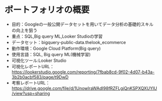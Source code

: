 # ポートフォリオの概要
+ 目的：Googleの一般公開データセットを用いてデータ分析の基礎的スキルの向上を狙う
+ 重点：SQL,Big query ML,Looker Studioの学習
+ データセット：bigquery-public-data.thelook_ecommerce
+ 動作環境：Google Cloud Platform(Big query)
+ 使用言語：SQL, Big query ML(機械学習)
+ 可視化ツール:Looker Studio
+ 可視化レポートURL：https://lookerstudio.google.com/reporting/7fbab8cd-9f02-4d07-b43a-3b2b0acbf583/page/t9DwD
+ 考察レポートURL：https://drive.google.com/file/d/1UnowlraWAdI98fRZFLgjQnKSPXQXUYlU/view?usp=sharing
